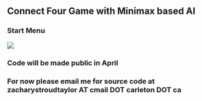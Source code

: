 ## Connect Four Game with Minimax based AI

### Start Menu 
<img src="/Start Menu.PNG">

### Code will be made public in April
### For now please email me for source code at zacharystroudtaylor AT cmail DOT carleton DOT ca

